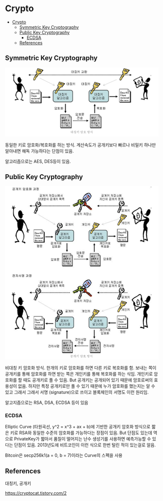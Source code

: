 # Crypto

- [Crypto](#crypto)
  - [Symmetric Key Cryptography](#symmetric-key-cryptography)
  - [Public Key Cryptography](#public-key-cryptography)
    - [ECDSA](#ecdsa)
  - [References](#references)

## Symmetric Key Cryptography

![symmetric-key-cryptography](./img/symmetric-key-cryptography.png)

동일한 키로 암호화/복호화를 하는 방식. 계산속도가 공개키보다 빠르나 비밀키 하나만 알아내면 해독 가능하다는 단점이 있음.

알고리즘으로는 AES, DES등이 있음.

## Public Key Cryptography

![public-key-cryptography](./img/public-key-cryptography.png)

비대칭 키 암호화 방식. 한개의 키로 암호화를 하면 다른 키로 복호화를 함. 보내는 쪽이 공개키를 통해 암호화를 하면 받는 쪽은 개인키를 통해 복호화를 하는 식임. 개인키로 암호화를 할 때도 공개키로 풀 수 있음. But 공개키는 공개되어 있기 때문에 암호로써의 효용성이 없음. 하지만 특정 공개키로만 풀 수 있기 때문에 누가 암호화를 했는지는 알 수 있고 그래서 그래서 서명 (signature)으로 쓰이고 블록체인의 서명도 이런 원리임. 

알고지즘으로는 RSA, DSA, ECDSA 등이 있음


### ECDSA

Elliptic Curve (타원곡선, y^2 = x^3 + ax + b)에 기반한 공개키 암호화 방식으로 짧은 키로 RSA와 동일한 수준의 암호화를 가능하다는 장점이 있음. But 단점도 있는데 역으로 PrivateKey가 짧아서 품질이 떨어지는 난수 생성기를 사용하면 예측가능할 수 있다는 단점이 있음. 2013년도에 비트코인이 이런 식으로 한번 털린 적이 있는걸로 알음.

Bitcoin은 secp256k1(a = 0, b = 7)이라는 Curve의 스펙을 사용

## References

대칭키, 공개키

https://cryptocat.tistory.com/2